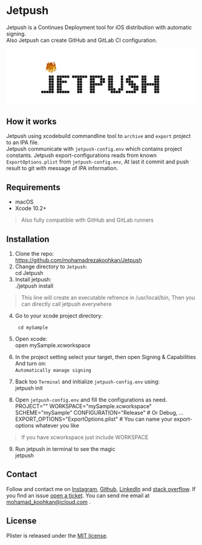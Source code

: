 # Jetpush
Jetpush is a Continues Deployment tool for iOS distribution with automatic signing.  
Also Jetpush can create GitHub and GitLab CI configuration.

<img src="https://github.com/mohamadrezakoohkan/Jetpush/blob/master/jetpush.gif">

## How it works
Jetpush using xcodebuild commandline tool to `archive` and `export` project to an IPA file.  
Jetpush communicate with `jetpush-config.env` which contains project constants.
Jetpush export-configurations reads from known `ExportOptions.plist` from `jetpush-config.env`, At last it commit and push result to git with message of IPA information.

## Requirements 
- macOS
- Xcode 10.2+

>  Also fully compatible with GitHub and GitLab runners

## Installation
1. Clone the repo:  
     https://github.com/mohamadrezakoohkan/Jetpush
2. Change directory to `Jetpush`:  
      cd Jetpush
3. Install jetpush:  
       ./jetpush install 
> This line will create an executable refrence in /usr/local/bin, Then you can directly call jetpush everywhere
4. Go to your xcode project directory:  
   
        cd mySample
        
5. Open xcode:  
    open mySample.xcworkspace
6. In the project setting select your target, then open Signing & Capabilities And turn on:  
    `Automatically manage signing`
7. Back too `Terminal` and initialize `jetpush-config.env` using:  
    jetpush init
8. Open `jetpush-config.env` and fill the configurations as need.  
    PROJECT=""
    WORKSPACE="mySample.xcworkspace"
    SCHEME="mySample"
    CONFIGURATION="Release" # Or Debug, ...
    EXPORT_OPTIONS="ExportOptions.plist" # You can name your export-options whatever you like
> If you have xcworkspace just include WORKSPACE
9. Run jetpush in terminal to see the magic  
    jetpush

## Contact
Follow and contact me on [Instagram](https://www.instagram.com/mohamadreza.codes/),  [Github](https://github.com/mohamadrezakoohkan), [LinkedIn](https://www.linkedin.com/in/mohammad-reza-koohkan-558306160/) and [stack overflow](https://stackoverflow.com/users/9706268/mohamad-reza-koohkan?tab=profile). If you find an issue [open a ticket](https://github.com/mohamadrezakoohkan/Jetpush/issues/new). You can send me email at mohamad_koohkan@icloud.com .

## License
Plister is released under the [MIT license](https://github.com/mohamadrezakoohkan/Jetpush/blob/master/LICENSE.md).


